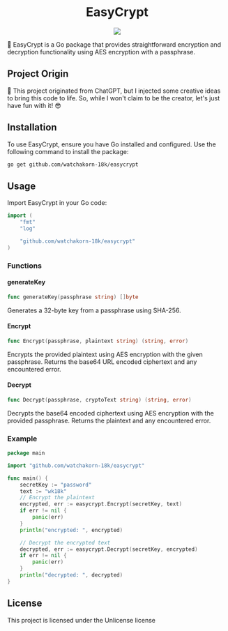 

<div align="center">

# EasyCrypt

  <a href="https://goreportcard.com/report/github.com/watchakorn-18k/easycrypt">
    <img src="https://img.shields.io/badge/%F0%9F%93%9D%20goreport-A%2B-75C46B?style=flat-square">
  </a>


</div>

🔐 EasyCrypt is a Go package that provides straightforward encryption and decryption functionality using AES encryption with a passphrase.

## Project Origin

🤖 This project originated from ChatGPT, but I injected some creative ideas to bring this code to life. So, while I won't claim to be the creator, let's just have fun with it! 😎

## Installation

To use EasyCrypt, ensure you have Go installed and configured. Use the following command to install the package:

```sh
go get github.com/watchakorn-18k/easycrypt
```

## Usage

Import EasyCrypt in your Go code:

```go
import (
	"fmt"
	"log"

	"github.com/watchakorn-18k/easycrypt"
)
```

### Functions

#### generateKey

```go
func generateKey(passphrase string) []byte
```

Generates a 32-byte key from a passphrase using SHA-256.

#### Encrypt

```go
func Encrypt(passphrase, plaintext string) (string, error)
```

Encrypts the provided plaintext using AES encryption with the given passphrase. Returns the base64 URL encoded ciphertext and any encountered error.

#### Decrypt

```go
func Decrypt(passphrase, cryptoText string) (string, error)
```

Decrypts the base64 encoded ciphertext using AES encryption with the provided passphrase. Returns the plaintext and any encountered error.

### Example

```go
package main

import "github.com/watchakorn-18k/easycrypt"

func main() {
	secretKey := "password"
	text := "wk18k"
	// Encrypt the plaintext
	encrypted, err := easycrypt.Encrypt(secretKey, text)
	if err != nil {
		panic(err)
	}
	println("encrypted: ", encrypted)

	// Decrypt the encrypted text
	decrypted, err := easycrypt.Decrypt(secretKey, encrypted)
	if err != nil {
		panic(err)
	}
	println("decrypted: ", decrypted)
}
```

## License

This project is licensed under the Unlicense license
